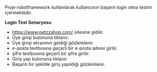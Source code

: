 Proje robotframework kullanılarak kullanıcının başarılı login olma testini içermektedir. 

**Login Test Senaryosu**
- https://www.petzzshop.com/ sitesine gidilir.
- Üye girişi butonuna tıklanır.
- Üye girişi ekranının geldiği gözlemlenir.
- e-posta textboxına geçerli bir e-posta adresi girilir.
- şifre textboxına geçerli bir şifre girilir.
- Giriş yap butonuna tıklanır.
- Başarılı bir şekilde giriş yapıldığı gözlemlenir.
